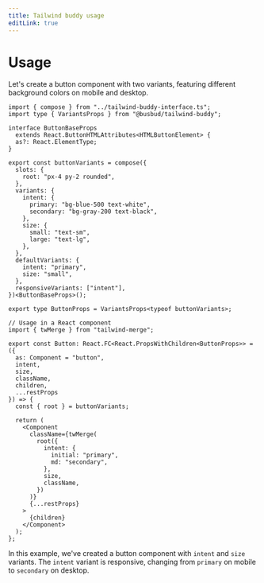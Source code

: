 ```yaml
---
title: Tailwind buddy usage
editLink: true
---
```


# Usage

Let's create a button component with two variants, featuring different background colors on mobile and desktop.

```tsx
import { compose } from "../tailwind-buddy-interface.ts";
import type { VariantsProps } from "@busbud/tailwind-buddy";

interface ButtonBaseProps
  extends React.ButtonHTMLAttributes<HTMLButtonElement> {
  as?: React.ElementType;
}

export const buttonVariants = compose({
  slots: {
    root: "px-4 py-2 rounded",
  },
  variants: {
    intent: {
      primary: "bg-blue-500 text-white",
      secondary: "bg-gray-200 text-black",
    },
    size: {
      small: "text-sm",
      large: "text-lg",
    },
  },
  defaultVariants: {
    intent: "primary",
    size: "small",
  },
  responsiveVariants: ["intent"],
})<ButtonBaseProps>();

export type ButtonProps = VariantsProps<typeof buttonVariants>;

// Usage in a React component
import { twMerge } from "tailwind-merge";

export const Button: React.FC<React.PropsWithChildren<ButtonProps>> = ({
  as: Component = "button",
  intent,
  size,
  className,
  children,
  ...restProps
}) => {
  const { root } = buttonVariants;

  return (
    <Component
      className={twMerge(
        root({
          intent: {
            initial: "primary",
            md: "secondary",
          },
          size,
          className,
        })
      )}
      {...restProps}
    >
      {children}
    </Component>
  );
};
```

In this example, we've created a button component with `intent` and `size` variants. The `intent` variant is responsive, changing from `primary` on mobile to `secondary` on desktop.
